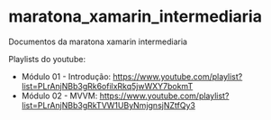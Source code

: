 # maratona_xamarin_intermediaria
Documentos da maratona xamarin intermediaria


Playlists do youtube:
- Módulo 01 - Introdução: https://www.youtube.com/playlist?list=PLrAnjNBb3gRk6ofilxRkq5jwWXY7bokmT
- Módulo 02 - MVVM: https://www.youtube.com/playlist?list=PLrAnjNBb3gRkTVW1UByNmjgnsjNZtfQy3
